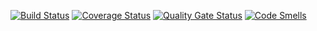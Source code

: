 [![Build Status](https://travis-ci.org/mokerova/test2.svg?branch=master)](https://travis-ci.org/mokerova/test2)
[![Coverage Status](https://coveralls.io/repos/mokerova/test2/badge.svg?branch=master)](https://coveralls.io/github/mokerova/test2?branch=master)
[![Quality Gate Status](https://sonarcloud.io/api/project_badges/measure?project=mokerova_test2&metric=alert_status)](https://sonarcloud.io/dashboard?id=mokerova_test2)
[![Code Smells](https://sonarcloud.io/api/project_badges/measure?project=mokerova_test2&metric=code_smells)](https://sonarcloud.io/dashboard?id=mokerova_test2)
